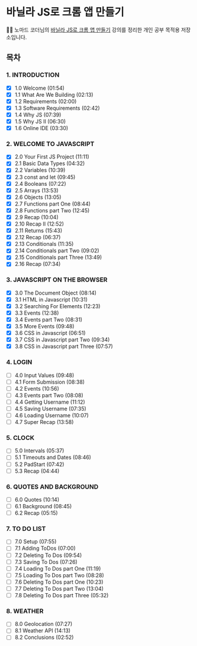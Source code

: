 # 바닐라 JS로 크롬 앱 만들기

👩‍💻 노마드 코더님의 [바닐라 JS로 크롬 앱 만들기](https://nomadcoders.co/javascript-for-beginners/lobby) 강의를 정리한 개인 공부 목적용 저장소입니다.

## 목차

### 1. INTRODUCTION
- [X] 1.0 Welcome (01:54)
- [X] 1.1 What Are We Building (02:13)
- [X] 1.2 Requirements (02:00)
- [X] 1.3 Software Requirements (02:42)
- [X] 1.4 Why JS (07:39)
- [X] 1.5 Why JS II (06:30)
- [X] 1.6 Online IDE (03:30)

### 2. WELCOME TO JAVASCRIPT
- [X] 2.0 Your First JS Project (11:11)
- [X] 2.1 Basic Data Types (04:32)
- [X] 2.2 Variables (10:39)
- [X] 2.3 const and let (09:45)
- [X] 2.4 Booleans (07:22)
- [X] 2.5 Arrays (13:53)
- [X] 2.6 Objects (13:05)
- [X] 2.7 Functions part One (08:44)
- [X] 2.8 Functions part Two (12:45)
- [X] 2.9 Recap (10:04)
- [X] 2.10 Recap II (12:52)
- [X] 2.11 Returns (15:43)
- [X] 2.12 Recap (06:37)
- [X] 2.13 Conditionals (11:35)
- [X] 2.14 Conditionals part Two (09:02)
- [X] 2.15 Conditionals part Three (13:49)
- [X] 2.16 Recap (07:34)

### 3. JAVASCRIPT ON THE BROWSER

- [X] 3.0 The Document Object (08:14)
- [X] 3.1 HTML in Javascript (10:31)
- [X] 3.2 Searching For Elements (12:23)
- [X] 3.3 Events (12:38)
- [X] 3.4 Events part Two (08:31)
- [X] 3.5 More Events (09:48)
- [X] 3.6 CSS in Javascript (06:51)
- [X] 3.7 CSS in Javascript part Two (09:34)
- [X] 3.8 CSS in Javascript part Three (07:57)

### 4. LOGIN
- [ ] 4.0 Input Values (09:48)
- [ ] 4.1 Form Submission (08:38)
- [ ] 4.2 Events (10:56)
- [ ] 4.3 Events part Two (08:08)
- [ ] 4.4 Getting Username (11:12)
- [ ] 4.5 Saving Username (07:35)
- [ ] 4.6 Loading Username (10:07)
- [ ] 4.7 Super Recap (13:58)

### 5. CLOCK
- [ ] 5.0 Intervals (05:37)
- [ ] 5.1 Timeouts and Dates (08:46)
- [ ] 5.2 PadStart (07:42)
- [ ] 5.3 Recap (04:44)

### 6. QUOTES AND BACKGROUND
- [ ] 6.0 Quotes (10:14)
- [ ] 6.1 Background (08:45)
- [ ] 6.2 Recap (05:15)

### 7. TO DO LIST
- [ ] 7.0 Setup (07:55)
- [ ] 7.1 Adding ToDos (07:00)
- [ ] 7.2 Deleting To Dos (09:54)
- [ ] 7.3 Saving To Dos (07:26)
- [ ] 7.4 Loading To Dos part One (11:19)
- [ ] 7.5 Loading To Dos part Two (08:28)
- [ ] 7.6 Deleting To Dos part One (10:23)
- [ ] 7.7 Deleting To Dos part Two (13:04)
- [ ] 7.8 Deleting To Dos part Three (05:32)

### 8. WEATHER
- [ ] 8.0 Geolocation (07:27)
- [ ] 8.1 Weather API (14:13)
- [ ] 8.2 Conclusions (02:52)

